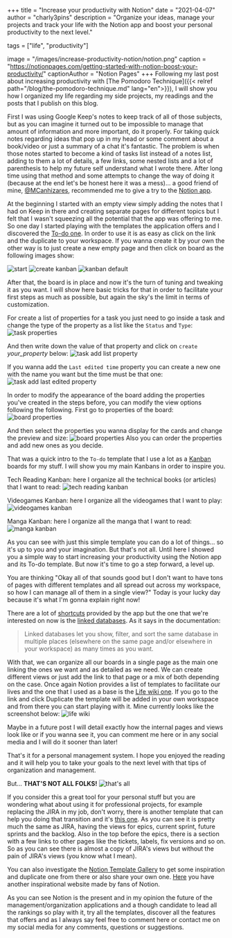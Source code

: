 +++
title = "Increase your productivity with Notion"
date = "2021-04-07"
author = "charly3pins"
description = "Organize your ideas, manage your projects and track your life with the Notion app and boost your personal productivity to the next level."

tags = ["life", "productivity"]

image = "/images/increase-productivity-notion/notion.png"
caption = "https://notionpages.com/getting-started-with-notion-boost-your-productivity/"
captionAuthor = "Notion Pages"
+++
Following my last post about increasing productivity with [The Pomodoro Technique]({{< relref path="/blog/the-pomodoro-technique.md" lang="en">}}), I will show you how I organized my life regarding my side projects, my readings and the posts that I publish on this blog.

First I was using Google Keep's notes to keep track of all of those subjects, but as you can imagine it turned out to be impossible to manage that amount of information and more important, do it properly. For taking quick notes regarding ideas that pop up in my head or some comment about a book/video or just a summary of a chat it's fantastic. The problem is when those notes started to become a kind of tasks list instead of a notes list, adding to them a lot of details, a few links, some nested lists and a lot of parenthesis to help my future self understand what I wrote there. After long time using that method and some attempts to change the way of doing it (because at the end let's be honest here it was a mess)... a good friend of mine, [@MCanhizares](https://twitter.com/mcanhizares), recommended me to give a try to the [Notion app](https://www.notion.so/).

At the beginning I started with an empty view simply adding the notes that I had on Keep in there and creating separate pages for different topics but I felt that I wasn't squeezing all the potential that the app was offering to me. So one day I started playing with the templates the application offers and I discovered the [To-do one](https://www.notion.so/To-do-22ea4a5722cf49ad83718b10f4ff14f9). In order to use it is as easy as click on the link and the duplicate to your workspace. If you wanna create it by your own the other way is to just create a new empty page and then click on board as the following images show:


![start](/images/increase-productivity-notion/01-start.png)
![create kanban](/images/increase-productivity-notion/02-create-kanban.png)
![kanban default](/images/increase-productivity-notion/03-kanban-default.png)

After that, the board is in place and now it's the turn of tuning and tweaking it as you want. I will show here basic tricks for that in order to facilitate your first steps as much as possible, but again the sky's the limit in terms of customization.

For create a list of properties for a task you just need to go inside a task and change the type of the property as a list like the `Status` and `Type`:
![task properties](/images/increase-productivity-notion/04-task-properties.png)

And then write down the value of that property and click on `create` _your_property_ below:
![task add list property](/images/increase-productivity-notion/04-task-add-list-property.png)

If you wanna add the `Last edited time` property you can create a new one with the name you want but the time must be that one: 
![task add last edited property](/images/increase-productivity-notion/05-task-add-last-edited-property.png)

In order to modify the appearance of the board adding the properties you've created in the steps before, you can modify the view options following the following. First go to properties of the board:
![board properties](/images/increase-productivity-notion/06-board-properties.png)

And then select the properties you wanna display for the cards and change the preview and size:
![board properties](/images/increase-productivity-notion/07-board-properties.png)
Also you can order the properties and add new ones as you decide.

That was a quick intro to the `To-do` template that I use a lot as a [Kanban](https://en.wikipedia.org/wiki/Kanban) boards for my stuff. I will show you my main Kanbans in order to inspire you.

Tech Reading Kanban: here I organize all the technical books (or articles) that I want to read:
![tech reading kanban](/images/increase-productivity-notion/tech-reading-kanban.jpeg)

Videogames Kanban: here I organize all the videogames that I want to play:
![videogames kanban](/images/increase-productivity-notion/videogames-kanban.jpeg)

Manga Kanban: here I organize all the manga that I want to read:
![manga kanban](/images/increase-productivity-notion/manga-kanban.jpeg)

As you can see with just this simple template you can do a lot of things... so it's up to you and your imagination. But that's not all. Until here I showed you a simple way to start increasing your productivity using the Notion app and its To-do template. But now it's time to go a step forward, a level up.

You are thinking "Okay all of that sounds good but I don't want to have tons of pages with different templates and all spread out across my workspace, so how I can manage all of them in a single view?" Today is your lucky day because it's what I'm gonna explain right now!

There are a lot of [shortcuts](https://www.notion.so/Learn-the-shortcuts-66e28cec810548c3a4061513126766b0) provided by the app but the one that we're interested on now is the [linked databases](https://www.notion.so/Linked-databases-fb007e2798d04c57aee839ecf6ce450a). As it says in the documentation:
> Linked databases let you show, filter, and sort the same database in multiple places (elsewhere on the same page and/or elsewhere in your workspace) as many times as you want.

With that, we can organize all our boards in a single page as the main one linking the ones we want and as detailed as we need. We can create different views or just add the link to that page or a mix of both depending on the case. Once again Notion provides a list of templates to facilitate our lives and the one that I used as a base is the [Life wiki one](https://www.notion.so/Life-wiki-9fd5df673bc44b6583f419ad49a4d1af). If you go to the link and click Duplicate the template will be added in your own workspace and from there you can start playing with it. Mine currently looks like the screenshot below:
![life wiki](/images/increase-productivity-notion/life-wiki.jpeg)

Maybe in a future post I will detail exactly how the internal pages and views look like or if you wanna see it, you can comment me here or in any social media and I will do it sooner than later!

That's it for a personal management system. I hope you enjoyed the reading and it will help you to take your goals to the next level with that tips of organization and management.

But... **THAT'S NOT ALL FOLKS!**
![that's all](/images/increase-productivity-notion/thats-all.gif)

If you consider this a great tool for your personal stuff but you are wondering what about using it for professional projects, for example replacing the JIRA in my job, don't worry, there is another template that can help you doing that transition and it's [this one](https://www.notion.so/Jira-Alternative-Notion-template-93880ffefbbd4931900ffd11430859fd). As you can see it is pretty much the same as JIRA, having the views for epics, current sprint, future sprints and the backlog. Also in the top before the epics, there is a section with a few links to other pages like the  tickets, labels, fix versions and so on. So as you can see there is almost a copy of JIRA's views but without the pain of JIRA's views (you know what I mean).

You can also investigate the [Notion Template Gallery](https://www.notion.so/Notion-Template-Gallery-181e961aeb5c4ee6915307c0dfd5156d) to get some inspiration and duplicate one from there or also share your own one. [Here](https://notionpages.com/) you have another inspirational website made by fans of Notion.

As you can see Notion is the present and in my opinion the future of the management/organization applications and a though candidate to lead all the rankings so play with it, try all the templates, discover all the features that offers and as I always say feel free to comment here or contact me on my social media for any comments, questions or suggestions.
